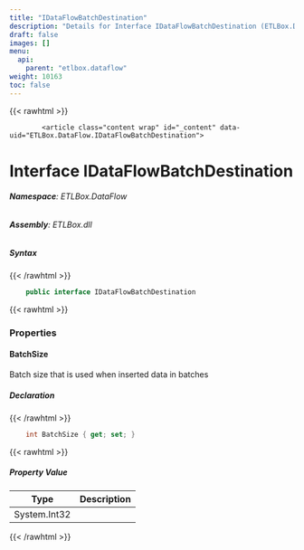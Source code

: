 ```yaml
---
title: "IDataFlowBatchDestination"
description: "Details for Interface IDataFlowBatchDestination (ETLBox.DataFlow)"
draft: false
images: []
menu:
  api:
    parent: "etlbox.dataflow"
weight: 10163
toc: false
---
```


{{< rawhtml >}}

            <article class="content wrap" id="_content" data-uid="ETLBox.DataFlow.IDataFlowBatchDestination">
  <h1 id="ETLBox_DataFlow_IDataFlowBatchDestination" data-uid="ETLBox.DataFlow.IDataFlowBatchDestination" class="text-break">Interface IDataFlowBatchDestination
  </h1>
  <div class="markdown level0 summary"></div>
  <div class="markdown level0 conceptual"></div>
<h6><strong>Namespace</strong>: ETLBox.DataFlow</h6>
  <h6><strong>Assembly</strong>: ETLBox.dll</h6>
  <h5 id="ETLBox_DataFlow_IDataFlowBatchDestination_syntax">Syntax</h5>
{{< /rawhtml >}}

```C#
    public interface IDataFlowBatchDestination
```

{{< rawhtml >}}
  <h3 id="properties">Properties
  </h3>
  <a id="ETLBox_DataFlow_IDataFlowBatchDestination_BatchSize_" data-uid="ETLBox.DataFlow.IDataFlowBatchDestination.BatchSize*"></a>
  <h4 id="ETLBox_DataFlow_IDataFlowBatchDestination_BatchSize" data-uid="ETLBox.DataFlow.IDataFlowBatchDestination.BatchSize">BatchSize</h4>
  <div class="markdown level1 summary"><p>Batch size that is used when inserted data in batches</p>
</div>
  <div class="markdown level1 conceptual"></div>
  <h5 class="decalaration">Declaration</h5>
{{< /rawhtml >}}

```C#
    int BatchSize { get; set; }
```

{{< rawhtml >}}
  <h5 class="propertyValue">Property Value</h5>
  <table class="table table-bordered table-striped table-condensed">
    <thead>
      <tr>
        <th>Type</th>
        <th>Description</th>
      </tr>
    </thead>
    <tbody>
      <tr>
        <td><span class="xref">System.Int32</span></td>
        <td></td>
      </tr>
    </tbody>
  </table>

{{< /rawhtml >}}
